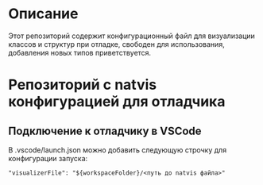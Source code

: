 # Описание
Этот репозиторий содержит конфигурационный файл для визуализации классов и структур при отладке, свободен для использования, добавления новых типов приветствуется.

# Репозиторий с natvis конфигурацией для отладчика
## Подключение к отладчику в VSCode

В .vscode/launch.json можно добавить следующую строчку для конфигурации запуска:

```
"visualizerFile": "${workspaceFolder}/<путь до natvis файла>"
```
